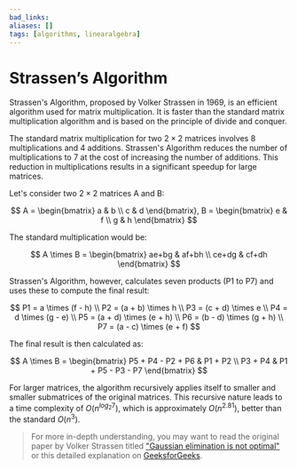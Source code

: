 ```yaml
---
bad_links: 
aliases: []
tags: [algorithms, linearalgebra]
---
```

# Strassen’s Algorithm

Strassen's Algorithm, proposed by Volker Strassen in 1969, is an efficient algorithm used for matrix multiplication. It is faster than the standard matrix multiplication algorithm and is based on the principle of divide and conquer.

The standard matrix multiplication for two $2 \times 2$ matrices involves 8 multiplications and 4 additions. Strassen's Algorithm reduces the number of multiplications to 7 at the cost of increasing the number of additions. This reduction in multiplications results in a significant speedup for large matrices.

Let's consider two $2 \times 2$ matrices A and B:

$$
A = \begin{bmatrix} a & b \\ c & d \end{bmatrix}, B = \begin{bmatrix} e & f \\ g & h \end{bmatrix}
$$

The standard multiplication would be:

$$
A \times B = \begin{bmatrix} ae+bg & af+bh \\ ce+dg & cf+dh \end{bmatrix}
$$

Strassen's Algorithm, however, calculates seven products (P1 to P7) and uses these to compute the final result:

$$
P1 = a \times (f - h) \\
P2 = (a + b) \times h \\
P3 = (c + d) \times e \\
P4 = d \times (g - e) \\
P5 = (a + d) \times (e + h) \\
P6 = (b - d) \times (g + h) \\
P7 = (a - c) \times (e + f)
$$

The final result is then calculated as:

$$
A \times B = \begin{bmatrix} P5 + P4 - P2 + P6 & P1 + P2 \\ P3 + P4 & P1 + P5 - P3 - P7 \end{bmatrix}
$$

For larger matrices, the algorithm recursively applies itself to smaller and smaller submatrices of the original matrices. This recursive nature leads to a time complexity of $O(n^{log_2 7})$, which is approximately $O(n^{2.81})$, better than the standard $O(n^3)$.

> For more in-depth understanding, you may want to read the original paper by Volker Strassen titled ["Gaussian elimination is not optimal"](https://scholar.google.com/scholar?hl=en&as_sdt=0%2C5&q=Gaussian+elimination+is+not+optimal&btnG=) or this detailed explanation on [GeeksforGeeks](https://www.geeksforgeeks.org/strassens-matrix-multiplication/).
